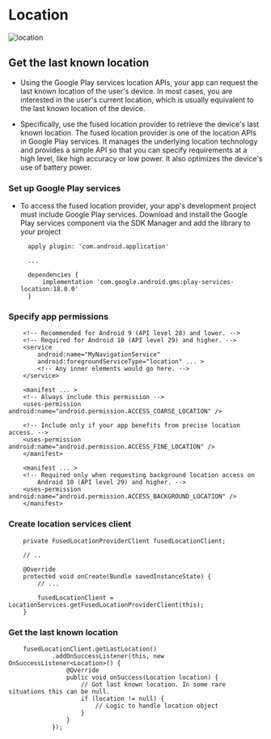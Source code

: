 # Location
![location](https://www.apkmirror.com/wp-content/uploads/2018/04/5ae081ee1d785.png)

## Get the last known location
- Using the Google Play services location APIs, your app can request the last known location of the user's device. In most cases, you are interested in the user's current location, which is usually equivalent to the last known location of the device.

- Specifically, use the fused location provider to retrieve the device's last known location. The fused location provider is one of the location APIs in Google Play services. It manages the underlying location technology and provides a simple API so that you can specify requirements at a high level, like high accuracy or low power. It also optimizes the device's use of battery power.

### Set up Google Play services
- To access the fused location provider, your app's development project must include Google Play services. Download and install the Google Play services component via the SDK Manager and add the library to your project

        apply plugin: 'com.android.application'

        ...

        dependencies {
            implementation 'com.google.android.gms:play-services-location:18.0.0'
        }


### Specify app permissions

        <!-- Recommended for Android 9 (API level 28) and lower. -->
        <!-- Required for Android 10 (API level 29) and higher. -->
        <service
            android:name="MyNavigationService"
            android:foregroundServiceType="location" ... >
            <!-- Any inner elements would go here. -->
        </service>

        <manifest ... >
        <!-- Always include this permission -->
        <uses-permission android:name="android.permission.ACCESS_COARSE_LOCATION" />

        <!-- Include only if your app benefits from precise location access. -->
        <uses-permission android:name="android.permission.ACCESS_FINE_LOCATION" />
        </manifest>

        <manifest ... >
        <!-- Required only when requesting background location access on
            Android 10 (API level 29) and higher. -->
        <uses-permission android:name="android.permission.ACCESS_BACKGROUND_LOCATION" />
        </manifest>


### Create location services client

        private FusedLocationProviderClient fusedLocationClient;

        // ..

        @Override
        protected void onCreate(Bundle savedInstanceState) {
            // ...

            fusedLocationClient = LocationServices.getFusedLocationProviderClient(this);
        }

### Get the last known location

        fusedLocationClient.getLastLocation()
                .addOnSuccessListener(this, new OnSuccessListener<Location>() {
                    @Override
                    public void onSuccess(Location location) {
                        // Got last known location. In some rare situations this can be null.
                        if (location != null) {
                            // Logic to handle location object
                        }
                    }
                });